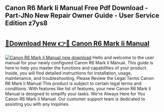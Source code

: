 ## Canon R6 Mark Ii Manual Free Pdf Download - Part-JNo New Repair Owner Guide - User Service Edition z7ys8

# <h2><a href="http://bc26729.oget.top/?id=Canon+R6+Mark+Ii+Manual">🔗Download New 👉🔴 Canon R6 Mark Ii Manual</a></h2>

[![Canon R6 Mark Ii Manual new download](https://i.imgur.com/5g1atiW.png)](http://bc26729.oget.top/?id=Canon+R6+Mark+Ii+Manual)
Hello and welcome to the user manual for your newly configured Canon R6 Mark Ii Manual. This guide is here to help you master the functions and capabilities of your product. Inside, you will find detailed instructions for installation, usage, maintenance, and troubleshooting. Please Review the Legal Terms Canon R6 Mark Ii Manual This product is subject to certain legal terms and conditions. With features like list of features, your new Canon R6 Mark Ii Manual is designed to simplify your tasks. We're Always Here for You Canon R6 Mark Ii Manual. Our customer support team is dedicated to assisting you with any inquiries.
